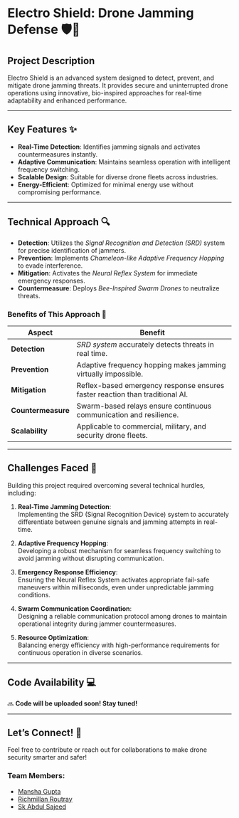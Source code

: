 # Electro Shield: Drone Jamming Defense 🛡️🚁  

## Project Description  
Electro Shield is an advanced system designed to detect, prevent, and mitigate drone jamming threats. It provides secure and uninterrupted drone operations using innovative, bio-inspired approaches for real-time adaptability and enhanced performance.  

---

## Key Features ✨  
- **Real-Time Detection**: Identifies jamming signals and activates countermeasures instantly.  
- **Adaptive Communication**: Maintains seamless operation with intelligent frequency switching.  
- **Scalable Design**: Suitable for diverse drone fleets across industries.  
- **Energy-Efficient**: Optimized for minimal energy use without compromising performance.  

---

## Technical Approach 🔍  
- **Detection**: Utilizes the *Signal Recognition and Detection (SRD)* system for precise identification of jammers.  
- **Prevention**: Implements *Chameleon-like Adaptive Frequency Hopping* to evade interference.  
- **Mitigation**: Activates the *Neural Reflex System* for immediate emergency responses.  
- **Countermeasure**: Deploys *Bee-Inspired Swarm Drones* to neutralize threats.  

### Benefits of This Approach 🌟  

| **Aspect**          | **Benefit**                                                                 |
|----------------------|-----------------------------------------------------------------------------|
| **Detection**        | *SRD system* accurately detects threats in real time.                      |
| **Prevention**       | Adaptive frequency hopping makes jamming virtually impossible.             |
| **Mitigation**       | Reflex-based emergency response ensures faster reaction than traditional AI.|
| **Countermeasure**   | Swarm-based relays ensure continuous communication and resilience.          |
| **Scalability**      | Applicable to commercial, military, and security drone fleets.             |  

---

## Challenges Faced 🚧  
Building this project required overcoming several technical hurdles, including:  

1. **Real-Time Jamming Detection**:  
   Implementing the SRD (Signal Recognition Device) system to accurately differentiate between genuine signals and jamming attempts in real-time.  

2. **Adaptive Frequency Hopping**:  
   Developing a robust mechanism for seamless frequency switching to avoid jamming without disrupting communication.  

3. **Emergency Response Efficiency**:  
   Ensuring the Neural Reflex System activates appropriate fail-safe maneuvers within milliseconds, even under unpredictable jamming conditions.  

4. **Swarm Communication Coordination**:  
   Designing a reliable communication protocol among drones to maintain operational integrity during jammer countermeasures.  

5. **Resource Optimization**:  
   Balancing energy efficiency with high-performance requirements for continuous operation in diverse scenarios.  


---

## Code Availability 💻  
🔜 **Code will be uploaded soon! Stay tuned!**  

---  

## Let’s Connect! 🤝  
Feel free to contribute or reach out for collaborations to make drone security smarter and safer!  

### Team Members:  
- [Mansha Gupta](https://linkedin.com/in/mansha-gupta-3b152427b)  
- [Richmillan Routray](https://linkedin.com/in/richmillan-routray-31398732b)  
- [Sk Abdul Sajeed](https://linkedin.com/in/sk-abdul-sajeed-231187223)  

